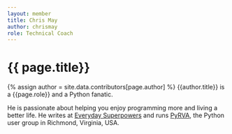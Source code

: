 ```yaml
---
layout: member
title: Chris May
author: chrismay
role: Technical Coach
---
```


# {{ page.title}}
{% assign author = site.data.contributors[page.author] %}
{{author.title}} is a {{page.role}} and a Python fanatic.

He is passionate about helping you enjoy programming more and living a better life. He writes at [Everyday Superpowers](https://everydaysuperpowers.dev) and runs [PyRVA](http://pyrva.org), the Python user group in Richmond, Virginia, USA.
